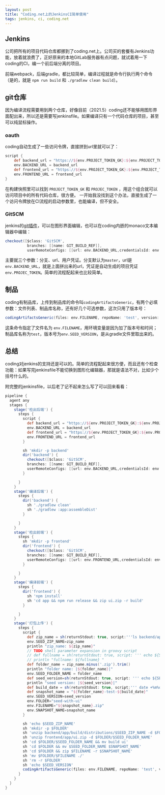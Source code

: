 ```yaml
---
layout: post
title: "Coding.net上的JenkinsCI简单使用"
tags: jenkins, ci, coding.net
---
```


## Jenkins
公司把所有的项目代码仓库都挪到了coding.net上。公司买的套餐有Jenkins功能，放着就浪费了，正好原来的本地GitLab服务器有点问题，就试着用一下coding的CI，编一个前后端分离的项目。

前端webpack，后端gradle，都比较简单，编译过程就是命令行执行两个命令（是的，就是 `npm run build` 和 `./gradlew clean build`）。
## git仓库
因为编译流程需要用到两个仓库，好像目前（2021.5）coding还不能够用图形界面配出来，所以还是需要写jenkinsfile。如果编译只有一个代码仓库的项目，甚至可以纯鼠标操作。

### oauth
coding自动生成了一些访问令牌，直接拼到url里就可以了：
```groovy
script {
    def backend_url = "https://${env.PROJECT_TOKEN_GK}:${env.PROJECT_TOKEN}@e.coding.net/seer-group/seed/SeerLaRDS.git"
    env.BACKEND_URL = backend_url
    def frontend_url = "https://${env.PROJECT_TOKEN_GK}:${env.PROJECT_TOKEN}@e.coding.net/seer-group/seed/SeerLaRDS-UI.git"
    env.FRONTEND_URL = frontend_url
}
```
在构建快照里可以找到 `PROJECT_TOKEN_GK` 和 `PROJEC_TOKEN` ，用这个组合就可以访问项目中的所有代码仓库，很方便。
一开始我没找到这个办法，直接生成了一个访问令牌放在CI流程的启动参数里，也能编译，但不安全。

### GitSCM
jenkins的[git插件](https://plugins.jenkins.io/git/)，可以在图形界面编辑，也可以在coding内嵌的monaco文本编辑器中编辑：
```groovy
checkout([$class: 'GitSCM',
          branches: [[name: GIT_BUILD_REF]],
          userRemoteConfigs: [[url: env.BACKEND_URL,credentialsId: env.PROJECT_TOKEN]]])
```
主要就三个参数：分支、url、用户凭证。分支默认为`master`，url是`env.BACKEND_URL`，就是上面拼出来的url，凭证是自动生成的项目凭证`env.PROJEC_TOKEN`。简单的流程配起来也比较简单。

## 制品
coding有制品库，上传到制品库的命令叫`codingArtifactsGeneric`，有两个必填参数：文件列表、制品库名称，还有好几个可选参数，这次只用了版本号：
```groovy
codingArtifactsGeneric(files: env.FILENAME, repoName: 'test', version: env.SEED_VERSION)
```
这条命令指定了文件名为 `env.FILENAME`，用环境变量是因为加了版本号和时间；制品库名称为`test`，版本号为`env.SEED_VERSION`，是从gradle文件里取出来的。

## 总结
coding对jenkins的支持还是可以的。简单的流程配起来很方便，而且还有个检查功能：如果写完jenkinsfile不能切换到图形化编辑器，那就是语法不对，比如少个括号什么的。

附完整的jenkinsfile，以后老了记不起来怎么写了可以回来看看：
```groovy
pipeline {
  agent any
  stages {
    stage('检出后端') {
      steps {
        script {
          def backend_url = "https://${env.PROJECT_TOKEN_GK}:${env.PROJECT_TOKEN}@e.coding.net/seer-group/seed/SeerLaRDS.git"
          env.BACKEND_URL = backend_url
          def frontend_url = "https://${env.PROJECT_TOKEN_GK}:${env.PROJECT_TOKEN}@e.coding.net/seer-group/seed/SeerLaRDS-UI.git"
          env.FRONTEND_URL = frontend_url
        }

        sh 'mkdir -p backend'
        dir('backend') {
          checkout([$class: 'GitSCM',
          branches: [[name: GIT_BUILD_REF]],
          userRemoteConfigs: [[url: env.BACKEND_URL,credentialsId: env.PROJECT_TOKEN]]])
        }

      }
    }
    stage('编译后端') {
      steps {
        dir('backend') {
          sh './gradlew clean'
          sh './gradlew :app:assembleDist'
        }

      }
    }
    stage('检出前端') {
      steps {
        sh 'mkdir -p frontend'
        dir('frontend') {
          checkout([$class: 'GitSCM',
          branches: [[name: GIT_BUILD_REF]],
          userRemoteConfigs: [[url: env.FRONTEND_URL,credentialsId: env.PROJECT_TOKEN]]])
        }

      }
    }
    stage('编译前端') {
      steps {
        dir('frontend') {
          sh 'npm install'
          sh 'cd app && npm run release && zip ui.zip -r build'
        }

      }
    }
    stage('打包上传') {
      steps {
        script {
          def zip_name = sh(returnStdout: true, script:'''ls backend/app/build/distributions -Art | grep zip | tail -n 1''')
          env.SEED_ZIP_NAME=zip_name
          println "zip_name: ${zip_name}"
          // TODO shell parameter expansion in groovy script
          // def fullname = sh(returnStdout: true, script: ''' echo ${SEED_ZIP_NAME%.zip} ''').trim()
          // println "fullname: ${fullname} "
          def folder_name = zip_name.minus('.zip').trim()
          println "folder name: |${folder_name}|"
          env.SEED_FOLDER_NAME = folder_name
          def seed_version=sh(returnStdout: true, script: ''' echo ${SEED_ZIP_NAME} | cut -d - -f 2 | cut -d . -f 1-3 ''').trim()
          println "seed version: |${seed_version}|"
          def build_date = sh(returnStdout: true, script:''' date +%m%d-%H%M''').trim()
          def snapshot_name = "${folder_name}-test-${build_date}"
          env.SEED_VERSION=seed_version
          env.FOLDER="seed-with-ui"
          env.FILENAME="${snapshot_name}.zip"
          env.SNAPSHOT_NAME=snapshot_name
        }

        sh 'echo $SEED_ZIP_NAME'
        sh 'mkdir -p $FOLDER'
        sh 'unzip backend/app/build/distributions/$SEED_ZIP_NAME -d $FOLDER'
        sh 'unzip frontend/app/ui.zip -d $FOLDER/$SEED_FOLDER_NAME'
        sh 'cd $FOLDER/$SEED_FOLDER_NAME && mv build ui'
        sh 'cd $FOLDER && mv $SEED_FOLDER_NAME $SNAPSHOT_NAME'
        sh 'cd $FOLDER && zip $FILENAME -r $SNAPSHOT_NAME'
        sh 'mv $FOLDER/$FILENAME ./'
        sh 'rm -r $FOLDER'
        sh 'echo $SEED_VERSION'
        codingArtifactsGeneric(files: env.FILENAME, repoName: 'test', version: env.SEED_VERSION)
      }
    }
  }
}
```
